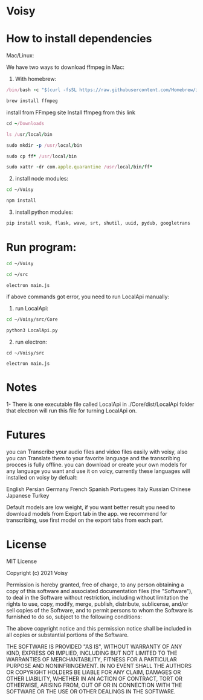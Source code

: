# Voisy

# How to install dependencies

Mac/Linux:

We have two ways to download ffmpeg in Mac:

1. With homebrew:
```ruby
/bin/bash -c "$(curl -fsSL https://raw.githubusercontent.com/Homebrew/install/HEAD/install.sh)"

brew install ffmpeg
```

install from FFmpeg site
Install ffmpeg from this link
```ruby
cd ~/Downloads

ls /usr/local/bin

sudo mkdir -p /usr/local/bin

sudo cp ff* /usr/local/bin

sudo xattr -dr com.apple.quarantine /usr/local/bin/ff*
```

2. install node modules:
```bash
cd ~/Voisy

npm install
```

3. install python modules:
```bash
pip install vosk, flask, wave, srt, shutil, uuid, pydub, googletrans
```

# Run program:

```bash
cd ~/Voisy

cd ~/src

electron main.js
```

if above commands got error, you need to run LocalApi manually:

1. run LocalApi:
```bash
cd ~/Voisy/src/Core

python3 LocalApi.py
```

2. run electron:
```
cd ~/Voisy/src

electron main.js
```

# Notes

1- There is one executable file called LocalApi in ./Core/dist/LocalApi folder that electron will run this file for turning LocalApi on.

# Futures

you can Transcribe your audio files and video files easily with voisy, also you can Translate them to your favorite language and the transcribing procces is fully offline. you can download or create your own models for any language you want and use it on voicy, currently these languages will installed on voisy by defualt:

English
Persian
Germany
French
Spanish
Portugees
Italy
Russian
Chinese
Japanese
Turkey

Default models are low weight, if you want better result you need to download models from Export tab in the app. we recommend for transcribing, use first model on the export tabs from each part.


# License

MIT License

Copyright (c) 2021 Voisy

Permission is hereby granted, free of charge, to any person obtaining a copy
of this software and associated documentation files (the "Software"), to deal
in the Software without restriction, including without limitation the rights
to use, copy, modify, merge, publish, distribute, sublicense, and/or sell
copies of the Software, and to permit persons to whom the Software is
furnished to do so, subject to the following conditions:

The above copyright notice and this permission notice shall be included in all
copies or substantial portions of the Software.

THE SOFTWARE IS PROVIDED "AS IS", WITHOUT WARRANTY OF ANY KIND, EXPRESS OR
IMPLIED, INCLUDING BUT NOT LIMITED TO THE WARRANTIES OF MERCHANTABILITY,
FITNESS FOR A PARTICULAR PURPOSE AND NONINFRINGEMENT. IN NO EVENT SHALL THE
AUTHORS OR COPYRIGHT HOLDERS BE LIABLE FOR ANY CLAIM, DAMAGES OR OTHER
LIABILITY, WHETHER IN AN ACTION OF CONTRACT, TORT OR OTHERWISE, ARISING FROM,
OUT OF OR IN CONNECTION WITH THE SOFTWARE OR THE USE OR OTHER DEALINGS IN THE
SOFTWARE.
